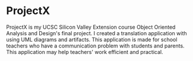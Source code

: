 # ProjectX
ProjectX is my UCSC Silicon Valley Extension course Object Oriented Analysis and Design's final project. I created a translation application with using UML diagrams and artifacts. This application is made for school teachers who have a communication problem with students and parents. This application may help teachers' work efficient and practical. 
